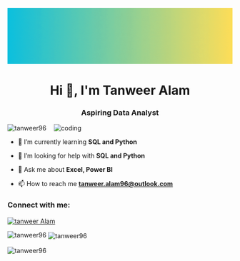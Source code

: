 ![logo](https://github.com/tanweer96/tanweer96/blob/main/o.gif)
<h1 align="center">Hi 👋, I'm Tanweer Alam</h1>
<h3 align="center">Aspiring Data Analyst</h3>

<img align="right" alt="coding" width="400" src="https://user-images.githubusercontent.com/55389276/140866485-8fb1c876-9a8f-4d6a-98dc-08c4981eaf70.gif">

<p align="left"> <img src="https://komarev.com/ghpvc/?username=tanweer96&label=Profile%20views&color=0e75b6&style=flat" alt="tanweer96" /> </p>

- 🌱 I’m currently learning **SQL and Python**

- 🤝 I’m looking for help with **SQL and Python**

- 💬 Ask me about **Excel, Power BI**

- 📫 How to reach me **tanweer.alam96@outlook.com**

<h3 align="left">Connect with me:</h3>
<p align="left">
<a href="tanweer Alam" target="blank"><img align="center" src="https://raw.githubusercontent.com/rahuldkjain/github-profile-readme-generator/master/src/images/icons/Social/linked-in-alt.svg" alt="tanweer Alam" height="30" width="40" /></a>
</p>

<p><img align="left" src="https://github-readme-stats.vercel.app/api/top-langs?username=tanweer96&show_icons=true&locale=en&layout=compact" alt="tanweer96" /></p>

<p>&nbsp;<img align="center" src="https://github-readme-stats.vercel.app/api?username=tanweer96&show_icons=true&locale=en" alt="tanweer96" /></p>

<p><img align="center" src="https://github-readme-streak-stats.herokuapp.com/?user=tanweer96&" alt="tanweer96" /></p>
